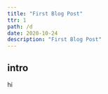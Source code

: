 ```yaml
---
title: "First Blog Post"
ttr: 1
path: /d
date: 2020-10-24
description: "First Blog Post"
---
```


## intro

hi
